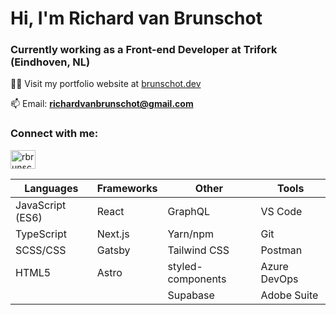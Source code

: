 <h1>Hi, I'm Richard van Brunschot</h1>
<h3>Currently working as a Front-end Developer at Trifork (Eindhoven, NL)</h3>

👨‍💻 Visit my portfolio website at [brunschot.dev](https://brunschot.dev)

📫 Email: **richardvanbrunschot@gmail.com**

<h3>Connect with me:</h3>
<p>
<a href="https://linkedin.com/in/rbrunschot" target="blank"><img align="center" src="https://cdn.jsdelivr.net/npm/simple-icons@3.0.1/icons/linkedin.svg" alt="rbrunschot" height="30" width="40" /></a>
</p>

<table>
  <thead>
    <tr>
      <th>Languages</th>
      <th>Frameworks</th>
      <th>Other</th>
      <th>Tools</th>
    </tr>
  </thead>
  <tbody>
    <tr>
      <td>JavaScript (ES6)</td>
      <td>React</td>
      <td>GraphQL</td>
      <td>VS Code</td>
    </tr>
    <tr>
      <td>TypeScript</td>
      <td>Next.js</td>
      <td>Yarn/npm</td>
      <td>Git</td>
    </tr>
    <tr>
      <td>SCSS/CSS</td>
      <td>Gatsby</td>
      <td>Tailwind CSS</td>
      <td>Postman</td>
    </tr>
    <tr>
      <td>HTML5</td>
      <td>Astro</td>
      <td>styled-components</td>
      <td>Azure DevOps</td>
    </tr>
      <tr>
      <td></td>
      <td></td>
      <td>Supabase</td>
      <td>Adobe Suite</td>
    </tr>
  </tbody>
</table>
